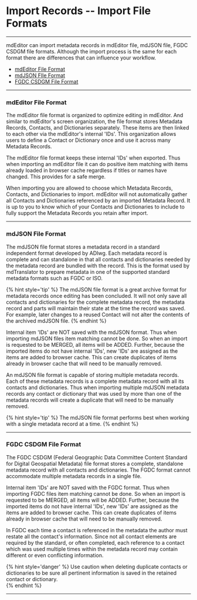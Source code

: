 # Import Records -- Import File Formats
---

mdEditor can import metadata records in mdEditor file, mdJSON file, FGDC CSDGM file formats.  Although the import process is the same for each format there are differences that can influence your workflow.

* [mdEditor File Format](#mdeditor-file-format)
* [mdJSON FIle Format](#mdjson-file-format)
* [FGDC CSDGM File Format](#fgdc-csdgm-file-format)

---

### mdEditor File Format

The mdEditor file format is organized to optimize editing in mdEditor.  And similar to mdEditor's screen organization, the file format stores <span class="md-panel">Metadata Records</span>, <span class="md-panel">Contacts</span>, and <span class="md-panel">Dictionaries</span> separately.  These items are then linked to each other via the mdEditor's internal 'IDs'.  This organization allows users to define a  <span class="md-panel">Contact</span> or <span class="md-panel">Dictionary</span> once and use it across many <span class="md-panel">Metadata Records</span>. 

The mdEditor file format keeps these internal 'IDs' when exported.  Thus when importing an mdEditor file it can do positive item matching with items already loaded in browser cache regardless if titles or names have changed.  This provides for a safe merge. 
  
When importing you are allowed to choose which <span class="md-panel">Metadata Records</span>, <span class="md-panel">Contacts</span>, and <span class="md-panel">Dictionaries</span> to import.  mdEditor will not automatically gather all <span class="md-panel">Contacts</span> and <span class="md-panel">Dictionaries</span> referenced by an imported <span class="md-panel">Metadata Record</span>.  It is up to you to know which of your <span class="md-panel">Contacts</span> and <span class="md-panel">Dictionaries</span> to include to fully support the <span class="md-panel">Metadata Records</span> you retain after import. 

---

### mdJSON File Format

The mdJSON file format stores a metadata record in a standard independent format developed by ADIwg.  Each metadata record is complete and can standalone in that all contacts and dictionaries needed by the metadata record are bundled with the record.  This is the format used by mdTranslator to prepare metadata in one of the supported standard metadata formats such as FGDC or ISO. 

{% hint style='tip' %}
  The mdJSON file format is a great archive format for metadata records once editing has been concluded.  It will not only save all contacts and dictionaries for the complete metadata record, the metadata record and parts will maintain their state at the time the record was saved.  For example, later changes to a reused <span class="md-panel">Contact</span> will not alter the contents of the archived mdJSON file.
{% endhint %} 

Internal item 'IDs' are NOT saved with the mdJSON format.  Thus when importing mdJSON files item matching cannot be done.  So when an import is requested to be MERGED, all items will be ADDED.  Further, because the imported items do not have internal 'IDs', new 'IDs' are assigned as the items are added to browser cache.  This can create duplicates of items already in browser cache that will need to be manually removed.  

An mdJSON file format is capable of storing multiple metadata records.  Each of these metadata records is a complete metadata record with all its contacts and dictionaries.  Thus when importing multiple mdJSON metadata records any contact or dictionary that was used by more than one of the metadata records will create a duplicate that will need to be manually removed.

{% hint style='tip' %}
  The mdJSON file format performs best when working with a single metadata record at a time.
{% endhint %}

---

### FGDC CSDGM File Format

The FGDC CSDGM (Federal Geographic Data Committee Content Standard for Digital Geospatial Metadata) file format stores a complete, standalone metadata record with all contacts and dictionaries.  The FGDC format cannot accommodate multiple metadata records in a single file. 

Internal item 'IDs' are NOT saved with the FGDC format.  Thus when importing FGDC files item matching cannot be done.  So when an import is requested to be MERGED, all items will be ADDED.  Further, because the imported items do not have internal 'IDs', new 'IDs' are assigned as the items are added to browser cache.  This can create duplicates of items already in browser cache that will need to be manually removed.   

In FGDC each time a contact is referenced in the metadata the author must restate all the contact's information.  Since not all contact elements are required by the standard, or often completed, each reference to a contact which was used multiple times within the metadata record may contain different or even conflicting information.  

{% hint style='danger' %}
  Use caution when deleting duplicate contacts or dictionaries to be sure all pertinent information is saved in the retained contact or dictionary.  
{% endhint %}

---
